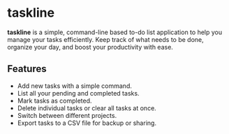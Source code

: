 # taskline

**taskline** is a simple, command-line based to-do list application to help you manage your tasks efficiently. Keep track of what needs to be done, organize your day, and boost your productivity with ease.

## Features

- Add new tasks with a simple command.
- List all your pending and completed tasks.
- Mark tasks as completed.
- Delete individual tasks or clear all tasks at once.
- Switch between different projects.
- Export tasks to a CSV file for backup or sharing.
